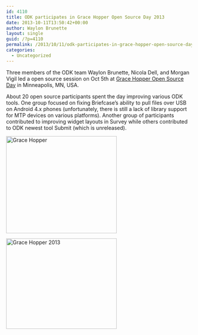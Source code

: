 ```yaml
---
id: 4110
title: ODK participates in Grace Hopper Open Source Day 2013
date: 2013-10-11T13:50:42+00:00
author: Waylon Brunette
layout: single
guid: /?p=4110
permalink: /2013/10/11/odk-participates-in-grace-hopper-open-source-day-2013/
categories:
  - Uncategorized
---
```

Three members of the ODK team Waylon Brunette, Nicola Dell, and Morgan Vigil led a open source session on Oct 5th at [Grace Hopper Open Source Day](http://gracehopper.org/2013/conference/grace-hopper-open-source-day/ "Grace Hopper Open Source Day") in Minneapolis, MN, USA. 

About 20 open source participants spent the day improving various ODK tools. One group focused on fixing Briefcase&#8217;s ability to pull files over USB on Android 4.x phones (unfortunately, there is still a lack of library support for MTP devices on various platforms). Another group of participants contributed to improving widget layouts in Survey while others contributed to ODK newest tool Submit (which is unreleased). 

[<img src="/assets/wp-content/uploads/2013/10/GHCPeople-300x263.jpg" alt="Grace Hopper" width="300" height="263" class="alignnone size-medium wp-image-4111" />](/assets/wp-content/uploads/2013/10/GHCPeople.jpg)

[<img src="/assets/wp-content/uploads/2013/10/GHCSign-300x245.jpg" alt="Grace Hopper 2013" width="300" height="245" class="alignnone size-medium wp-image-4112" />](/assets/wp-content/uploads/2013/10/GHCSign.jpg)